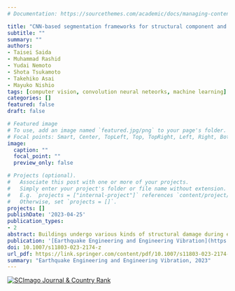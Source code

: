 ```yaml
---
# Documentation: https://sourcethemes.com/academic/docs/managing-content/

title: "CNN-based segmentation frameworks for structural component and earthquake damage determinations using UAV images"
subtitle: ""
summary: ""
authors:
- Taisei Saida
- Muhammad Rashid
- Yudai Nemoto
- Shota Tsukamoto
- Takehiko Asai
- Mayuko Nishio
tags: [computer vision, convolution neural neteorks, machine learning]
categories: []
featured: false
draft: false

# Featured image
# To use, add an image named `featured.jpg/png` to your page's folder.
# Focal points: Smart, Center, TopLeft, Top, TopRight, Left, Right, BottomLeft, Bottom, BottomRight.
image:
  caption: ""
  focal_point: ""
  preview_only: false

# Projects (optional).
#   Associate this post with one or more of your projects.
#   Simply enter your project's folder or file name without extension.
#   E.g. `projects = ["internal-project"]` references `content/project/deep-learning/index.md`.
#   Otherwise, set `projects = []`.
projects: []
publishDate: '2023-04-25'
publication_types:
- 2
abstract: Buildings undergo various kinds of structural damage during earthquakes, and damage detection and functional assessment of these structures in the aftermath of the events have been challenging issues. Under these circumstances, computer vision techniques offer a promising solution by automating the inspection process. This study presents an effective methodology for automatic structural components and damage detection using UAV images of damaged buildings. Two types of neural network architectures are considered for appropriate feature extractions in different task detections. The Feature Pyramid Network (FPN) is employed for crack, spall, rebar, and component damage segmentation, while the UNet++ network is utilized for the damage state. For network training and validation, a total of 3805 original images of size 1920×1080 pixels are processed by the proposed method and reduced the image pixels. From the FPN, the achieved highest Intersection over Unions (IoUs) were 0.59, 0.93, 0.42, and 0.99 for crack, spall, rebar, and components, respectively. These predicted labels were found in close agreement with the labels. Similarly, the UNet++ recognized the semantic information and damage state with an IoU of 0.72. This demonstrated the applicability of the proposed method for automated post-earthquake building inspection process accurately without information loss from the original images. 
publication: '[Earthquake Engineering and Engineering Vibration](https://www.springer.com/journal/11803)'
doi: 10.1007/s11803-023-2174-z
url_pdf: https://link.springer.com/content/pdf/10.1007/s11803-023-2174-z.pdf
summary: "Earthquake Engineering and Engineering Vibration, 2023"
---
```

<a href="https://www.scimagojr.com/journalsearch.php?q=27879&amp;tip=sid&amp;exact=no" title="SCImago Journal &amp; Country Rank"><img border="0" src="https://www.scimagojr.com/journal_img.php?id=27879" alt="SCImago Journal &amp; Country Rank"  /></a>
